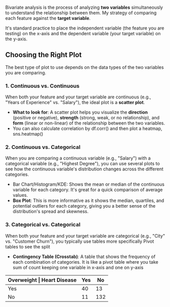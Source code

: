 Bivariate analysis is the process of analyzing **two variables** simultaneously to understand the relationship between them. My strategy of comparing each feature against the **target variable**.

It's standard practice to place the independent variable (the feature you are testing) on the x-axis and the dependent variable (your target variable) on the y-axis.

## Choosing the Right Plot
The best type of plot to use depends on the data types of the two variables you are comparing.

### 1. Continuous vs. Continuous
When both your feature and your target variable are continuous (e.g., "Years of Experience" vs. "Salary"), the ideal plot is a **scatter plot**.
- **What to look for**: A scatter plot helps you visualize the **direction** (positive or negative), **strength** (strong, weak, or no relationship), and **form** (linear or non-linear) of the relationship between the two variables.
- You can also calculate correlation by df.corr() and then plot a heatmap, sns.heatmap()
### 2. Continuous vs. Categorical
When you are comparing a continuous variable (e.g., "Salary") with a categorical variable (e.g., "Highest Degree"), you can use several plots to see how the continuous variable's distribution changes across the different categories.

- Bar Chart/Histogram/KDE: Shows the mean or median of the continuous variable for each category. It's great for a quick comparison of average values.
- **Box Plot**: This is more informative as it shows the median, quartiles, and potential outliers for each category, giving you a better sense of the distribution's spread and skewness.
### 3. Categorical vs. Categorical

When both your feature and your target variable are categorical (e.g., "City" vs. "Customer Churn"), you typically use tables  more specifically Pivot tables to see the split
- **Contingency Table (Crosstab)**: A table that shows the frequency of each combination of categories. It is like a pivot table where you take sum of count keeping one variable in x-axis and one on y-axis

| Overweight \| Heart Disease | Yes | No  |
| --------------------------- | --- | --- |
| Yes                         | 40  | 13  |
| No                          | 11  | 132 |
